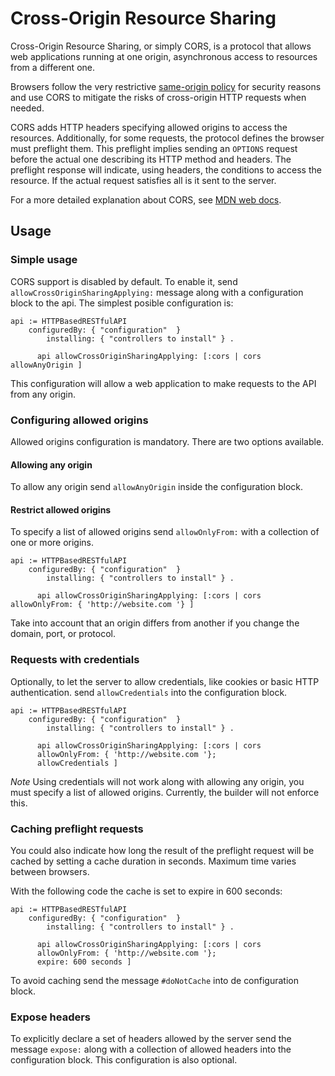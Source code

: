 # Cross-Origin Resource Sharing 

Cross-Origin Resource Sharing, or simply CORS, is a protocol that allows web applications running at one origin, asynchronous access to resources from a different one.

Browsers follow the very restrictive [same-origin policy](https://developer.mozilla.org/en-US/docs/Web/Security/Same-origin_policy) for security reasons and use CORS to mitigate the risks of cross-origin HTTP requests when needed.

CORS adds HTTP headers specifying allowed origins to access the resources. Additionally, for some requests, the protocol defines the browser must preflight them. This preflight implies sending an `OPTIONS` request before the actual one describing its HTTP method and headers. The preflight response will indicate, using headers, the conditions to access the resource. If the actual request satisfies all is it sent to the server. 

For a more detailed explanation about CORS, see [MDN web docs](https://developer.mozilla.org/en-US/docs/Web/HTTP/CORS).

## Usage

### Simple usage

CORS support is disabled by default. To enable it, send `allowCrossOriginSharingApplying:` message along with a configuration block to the api. The simplest posible configuration is:

```` smalltalk
api := HTTPBasedRESTfulAPI
    configuredBy: { "configuration"  }
		installing: { "controllers to install" } .

	  api allowCrossOriginSharingApplying: [:cors | cors allowAnyOrigin ]
````

This configuration will allow a web application to make requests to the API from any origin.

### Configuring allowed origins

Allowed origins configuration is mandatory. There are two options available.

#### Allowing any origin

To allow any origin send `allowAnyOrigin` inside the configuration block.

#### Restrict allowed origins

To specify a list of allowed origins send `allowOnlyFrom:` with a collection of one or more origins.

```` smalltalk
api := HTTPBasedRESTfulAPI
    configuredBy: { "configuration"  }
		installing: { "controllers to install" } .

	  api allowCrossOriginSharingApplying: [:cors | cors allowOnlyFrom: { 'http://website.com '} ]
````

Take into account that an origin differs from another if you change the domain, port, or protocol.

### Requests with credentials

Optionally, to let the server to allow credentials, like cookies or basic HTTP authentication. send `allowCredentials` into the configuration block.

```` smalltalk
api := HTTPBasedRESTfulAPI
    configuredBy: { "configuration"  }
		installing: { "controllers to install" } .

	  api allowCrossOriginSharingApplying: [:cors | cors 
      allowOnlyFrom: { 'http://website.com '};
      allowCredentials ]
````

*Note* Using credentials will not work along with allowing any origin, you must specify a list of allowed origins. Currently, the builder will not enforce this.

### Caching preflight requests

You could also indicate how long the result of the preflight request will be cached by setting a cache duration in seconds. Maximum time varies between browsers.

With the following code the cache is set to expire in 600 seconds:

```` smalltalk
api := HTTPBasedRESTfulAPI
    configuredBy: { "configuration"  }
		installing: { "controllers to install" } .

	  api allowCrossOriginSharingApplying: [:cors | cors 
      allowOnlyFrom: { 'http://website.com '};
      expire: 600 seconds ]
````

To avoid caching send the message `#doNotCache` into de configuration block.

### Expose headers

To explicitly declare a set of headers allowed by the server send the message `expose:` along with a collection of allowed headers into the configuration block. This configuration is also optional.
